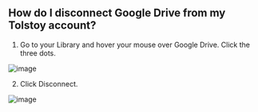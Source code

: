 ## How do I disconnect Google Drive from my Tolstoy account?

1. Go to your Library and hover your mouse over Google Drive. Click the three dots.

![image](https://github.com/GoTolstoy/tolstoy-toly-kb/assets/159800692/69cce255-7694-48fc-bbc3-d0c5e1142707)


2. Click Disconnect.

![image](https://github.com/GoTolstoy/tolstoy-toly-kb/assets/159800692/e3076c94-c6d3-452a-84a1-1da10dbfe76f)


